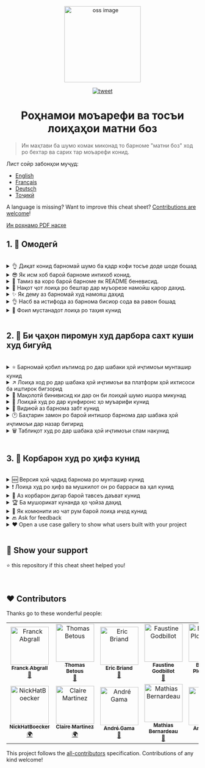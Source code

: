 <p align="center">
    <img alt="oss image" src="./imgs/zoss-logo.svg" height="200px" width="200px">
</p>

<p align="center">
  <a href="https://twitter.com/intent/tweet?text=How%20to%20promote%20your%20open-source%20projects%20@ZenikaOSS&url=https://github.com/zenika-open-source/open-source-promotion-cheat-sheet&hashtags=OpenSource,CheatSheet">
    <img alt="tweet" src="https://img.shields.io/twitter/url/https/twitter?label=Share%20on%20twitter&style=social" target="_blank" />
  </a>
</p>

<h1 align="center">Роҳнамои моъарефи ва тосъи лоиҳаҳои матни боз</h1>


> Ин маҳтави ба шумо комак миконад то барноме "матни боз" ход ро бехтар ва сарих тар моъарефи конид. 

Лист соӣр забонҳои муҷуд:

- [English](./README.md)
- [Français](./README-fr.md)
- [Deutsch](./README-de.md)
- [Тоҷикӣ](./README-tg.md)

A language is missing? Want to improve this cheat sheet? [Contributions are welcome](./CONTRIBUTING.md)!

[Ин роҳнамо PDF насхе](./pdf/cheat-sheet.pdf)

## 1. 🎢 Омодегӣ

<br />

<details>
<summary>👌 Диқат конид барномаӣ шумо ба қадр кофи тосъе доде шоде бошад</summary>
<p>

> Барноме бояд ба қадр кофи поӣдор бошад то корбарон мушкели дар истифоди аз он надоште бошанд.

</p>
</details>

<details>
<summary>😎 Як исм хоб бароӣ барноме интихоб конид.</summary>
<p>

> Номи бароӣ барноме интихоб конид ки корбарон ба роҳати он ро ба хотер бесепаранд.

</p>
</details>

<details>
<summary>💅 Тамиз ва коро бароӣ барноме як README беневисид.</summary>
<p>

> README аввалин жиз аст ке боздиданегон он ро мебинанд пас он ро соде зибо ва осон бароӣ хондан конед. [инҷо листи аз намунеҳоӣ READMEs муҷуд аст](https://github.com/matiassingers/awesome-readme).

</p>
</details>

<details>
<summary>💪 Нақот ҷот лоиҳа ро бештар дар муъорезе намоӣш қарор даҳид.</summary>
<p>

> Итминон ҳосел конид ке нақот қот лоиҳа бештар тавосут боздиданигон мушоҳиде шавад.

</p>
</details>

<details>
<summary>✨ Як дему аз барномаӣ худ намояш даҳид</summary>
<p>

> Мумкин аст боздидкунандигон дар боздид аввал наҳва кор ҳадаф барнома ро мутиваҷа нашаванд пас шумо митавонид аз роҳ ҳоӣ зир як дему аз барнома ро дар маъраз намояш қарор даҳид :
>
>  - Як фоил GIF ки наҳва кор кард барнома ро намояш мидаҳад
>  - Як линк ки боздид кунанда ро би дему мунтаҷил кунанд

</p>
</details>

<details>
<summary>👌 Насб ва истифода аз барнома бисиор сода ва равон бошад</summary>
<p>

> Шумо иҳтимол бисиори аз боздид кунандигон лоиҳа ро замони ки барнома коро ва сода набошад аз даст хоҳид дод.

</p>
</details>

<details>
<summary>📘 Фоил мустанадот лоиҳа ро таҳия кунид</summary>
<p>

> Сохт мустанадот ҷузв муҳимтарин мараҳл аст. Агар шумо як мустанад кутоҳ бароӣ лоиҳа худ дорид, митавонид он ро ҳамроҳ бо фоил README дар маъраз намояш умум қарор даҳид. Мустанадоти ҳамун [vuepress](https://v1.vuepress.vuejs.org) митавонанд би шумо кумак кунанд то мустанадот пруҷи худ ро равон ва зибо бинивисид.

 </p>
</details>

<br />

## 2. 📢 Би ҷаҳон пиромун худ дарбора сахт куши худ бигуӣд

<br />

<details>
<summary>⭐ Барномаӣ қобил иътимод ро дар шабаки ҳоӣ иҷтимоъи мунташир кунид</summary>
<p>

> Биштар боздид кунандигон би мизон ситора ҳоӣ барномаӣ шумо дар шабаки ҳоӣ иҷтимоҳи ва фурушгоҳ ҳо туҷи хоҳанд кард. Таъдод ситора ҳоӣ биштар барномаӣ шумо ро муваррад иътимод тар ҷулу мидаҳад, пас аз корбарон худ бихоҳид аз шумо дар ин муваррад ҳимоят кунанд !

</p>
</details>

<details>
<summary>↗️ Лоиҳа ход ро дар шабака ҳоӣ иҷтимоъи ва платформ ҳоӣ ихтисоси ба иштирок бигзорид</summary>
<p>

> Дарбора кор олӣ худ дар шабака ҳоӣ иҷтимоъи ва платформ ҳоӣ ихтисоси мисл абзор ҳоӣ зир бигуӣд :
>
> - [Twitter](https://twitter.com)
> - [Linkedin](https://www.linkedin.com/)
> - [Facebook](https://www.facebook.com/)
> - [Reddit](https://www.reddit.com/)
> - [Dev.to](https://dev.to/)
> - [Lobsters](https://lobste.rs/)
> - [Hacker News](https://news.ycombinator.com/)
> - [Product Hunt](https://www.producthunt.com/)
> - [Beta page](https://betapage.co/)
> - [Human Coders](https://news.humancoders.com/)

</p>
</details>

<details>
<summary>📃 Мақолотӣ бинивисид ки дар он би лоиҳаӣ шумо ишора микунад</summary>
<p>

> Мақолаӣ дарбора лоиҳаӣ худ бинивисид. Дарбора наҳва кор барнома мушкилоти ки бароӣ шумо ҳингом сохт ба вуҷуд омада ва... Шумо митавонид он ро дар платформ ҳоӣ зир мунташир кунид :
>
> - [medium](https://medium.com/)
> - [dev.to](https://dev.to/)
</p>
</details>

<details>
<summary>🎤 Лоиҳаӣ худ ро дар кунфиронс ҳо муъарифи кунид</summary>
<p>

> Муъарифи лоиҳа дар кунфиронс ҳо митавонад ба шумо дар афзояш мизон боздид лоиҳа кумак кунад !

</p>
</details>

<details>
<summary>🎥 Видиюӣ аз барнома забт кунид</summary>
<p>

> Забт видию кор осони нист вали ба машҳур шудан барномаӣ шумо кумак хоҳад кард.

</p>
</details>

<details>
<summary>🕐 Баҳтарин замон ро бароӣ интишор барнома дар шабака ҳоӣ иҷтимоъи дар назар бигирид</summary>
<p>

> Барнома ро дар таътилот ва охар ҳафта ҳо мунташир ин кор боъс камтар дида шудан шумо мишавад, он маъмуло ин кор ро дар васат ҳафта анҷом даҳид.

</p>
</details>

<details>
<summary>🗑 Таблиқот худ ро дар шабака ҳоӣ иҷтимоъи спам накунид</summary>
<p>

> Ҳаргиз дубора як таблиқ ро дар як шабака иҷтимоъи тикрор наконид, дар ин сурат спам дар назар гирифта шуда ва нодида гирифти мишавад, ва тошир иҷтимоъи бади ро бароӣ лоиҳаӣ шумо хоҳад гузошт.

</p>
</details>

<br />

## 3. 🤝 Корбарон худ ро ҳифз кунид

<br />

<details>
<summary>🆕 Версия ҳоӣ ҷадид барнома ро мунташир кунид</summary>
<p>

> Лоиҳа ҳуд ро беҳбуд бибахшид ва он ро дар замон ҳоӣ мухталиф бароӣ корбарон мунташир кунид.

</p>
</details>

<details>
<summary>❗ Лоиҳа худ ро ҳифз ва мушкилот он ро барраси ва ҳал кунид</summary>
<p>

> Иҷоза надаҳид issue ҳоӣ боз дар github боқи бамонад, бо корбарон худ ба хуби рафтор кунид. 😉

</p>
</details>

<details>
<summary>🙏 Аз корбарон дигар бароӣ тавсеъ даъват кунид</summary>
<p>

> Як лоиҳа хуб ва солим лоиҳаӣ аст ки бо мушорикат сохта ва мушкилот он қодир ба ҳал шудан тавассут афрод дигар бошад. Бигзорид дигарон бидонанд шумо ба кумак онҳо ниёз дорид, митавонид бо `contribution welcome` ва `good first issue` дархост ҳоӣ худ ро дар github мунташир бихонид. [See github labels](https://help.github.com/en/articles/about-labels).

</p>
</details>

<details>
<summary>🏆 Ба мушорикат кунанда ҳо ҷоӣза даҳид</summary>
<p>

> Хуб будан бо корбарон митавонад ба шумо кумак кунад ! бархи аз лоиҳаҳои матни боз монанд [gatsby](https://github.com/gatsbyjs/gatsby) ба мушорикат ҳои умуми ҷоӣза мидаҳанд. Агар қодир ба анҷом ин кор нистид, як пост мунташир кунид (дар твитер ио соӣр платформ ҳо) дар мурд мушорикат ва невисанда ([Як намуна сипосгузори аз мушорикат кунанда](https://twitter.com/FranckAbgrall/status/1139470547492978688)). Як қисмат дар README лоиҳа ба ном `Contributors` иҷод кунид ва ном он ҳо ро дар он қид кунид. Инҷо намуна ҳои муҷуд аст :
>
> - [vuepress (contributors README section)](https://github.com/vuejs/vuepress#code-contributors)
> - [Rythm.js (random highlighted contributor on demo page)](https://okazari.github.io/Rythm.js/)

</p>
</details>

<details>
<summary>💬 Як комюнити ио чат рум барой лоиҳа иҷод кунид</summary>
<p>

> Қисмат "Github issue" ҳамиша маҳали барой сапт бозҳурд ҳо нахоҳад буд. Шумо митавонид аз платформҳои зир барой ин кор истифода кунид:
>
> - [Discord](https://discordapp.com)
> - [Slack](https://slack.com)
> - [Gitter](https://gitter.im/)

</p>
</details>

<details>
<summary>🔙 Ask for feedback</summary>
<p>

> User feedback is the best way to improve your project. They probably have features and ideas that could make your project better.

</p>
</details>

<details>
<summary>❤️ Open a use case gallery to show what users built with your project</summary>
<p>

> Visitors will trust your project if they see concrete use cases and success stories, e.g., [the vuepress gallery](https://vuepress.gallery/)).

</p>
</details>

<br />

## 🙏 Show your support

⭐️ this repository if this cheat sheet helped you!

<br />

## ❤️ Contributors

Thanks go to these wonderful people:

<!-- ALL-CONTRIBUTORS-LIST:START - Do not remove or modify this section -->
<!-- prettier-ignore -->
<table>
  <tr>
    <td align="center"><a href="https://www.franck-abgrall.me/"><img src="https://avatars3.githubusercontent.com/u/9840435?v=4" width="100px;" alt="Franck Abgrall"/><br /><sub><b>Franck Abgrall</b></sub></a><br /><a href="https://github.com/zenika-open-source/open-source-promotion-cheat-sheet/commits?author=kefranabg" title="Documentation">📖</a></td>
    <td align="center"><a href="https://github.com/tbetous"><img src="https://avatars3.githubusercontent.com/u/4435536?v=4" width="100px;" alt="Thomas Betous"/><br /><sub><b>Thomas Betous</b></sub></a><br /><a href="https://github.com/zenika-open-source/open-source-promotion-cheat-sheet/commits?author=tbetous" title="Documentation">📖</a></td>
    <td align="center"><a href="https://github.com/ebriand"><img src="https://avatars1.githubusercontent.com/u/1011902?v=4" width="100px;" alt="Eric Briand"/><br /><sub><b>Eric Briand</b></sub></a><br /><a href="https://github.com/zenika-open-source/open-source-promotion-cheat-sheet/commits?author=ebriand" title="Documentation">📖</a></td>
    <td align="center"><a href="https://github.com/FofoDev"><img src="https://avatars0.githubusercontent.com/u/27639429?v=4" width="100px;" alt="Faustine Godbillot"/><br /><sub><b>Faustine Godbillot</b></sub></a><br /><a href="https://github.com/zenika-open-source/open-source-promotion-cheat-sheet/commits?author=FofoDev" title="Documentation">📖</a></td>
    <td align="center"><a href="https://myvirtualstorybook.com/"><img src="https://avatars1.githubusercontent.com/u/5747538?v=4" width="100px;" alt="Benjamin Plouzennec"/><br /><sub><b>Benjamin Plouzennec</b></sub></a><br /><a href="https://github.com/zenika-open-source/open-source-promotion-cheat-sheet/commits?author=Okazari" title="Documentation">📖</a></td>
    <td align="center"><a href="https://github.com/Zenigata"><img src="https://avatars1.githubusercontent.com/u/1022393?v=4" width="100px;" alt="Johan Bonneau"/><br /><sub><b>Johan Bonneau</b></sub></a><br /><a href="https://github.com/zenika-open-source/open-source-promotion-cheat-sheet/commits?author=Zenigata" title="Documentation">📖</a></td>
    <td align="center"><a href="https://github.com/bpetetot"><img src="https://avatars3.githubusercontent.com/u/516360?v=4" width="100px;" alt="Benjamin Petetot"/><br /><sub><b>Benjamin Petetot</b></sub></a><br /><a href="https://github.com/zenika-open-source/open-source-promotion-cheat-sheet/commits?author=bpetetot" title="Documentation">📖</a></td>
  </tr>
  <tr>
    <td align="center"><a href="https://nick-hat-boecker.de"><img src="https://avatars0.githubusercontent.com/u/8366071?v=4" width="100px;" alt="NickHatBoecker"/><br /><sub><b>NickHatBoecker</b></sub></a><br /><a href="#translation-NickHatBoecker" title="Translation">🌍</a></td>
    <td align="center"><a href="https://github.com/Claire"><img src="https://avatars2.githubusercontent.com/u/5114096?v=4" width="100px;" alt="Claire Martinez"/><br /><sub><b>Claire Martinez</b></sub></a><br /><a href="#translation-claire" title="Translation">🌍</a></td>
    <td align="center"><a href="https://hazeforum.com/"><img src="https://avatars2.githubusercontent.com/u/31011359?v=4" width="100px;" alt="André Gama"/><br /><sub><b>André Gama</b></sub></a><br /><a href="https://github.com/zenika-open-source/open-source-promotion-cheat-sheet/commits?author=andregamma" title="Documentation">📖</a></td>
    <td align="center"><a href="https://github.com/mbernardeau"><img src="https://avatars0.githubusercontent.com/u/7049049?v=4" width="100px;" alt="Mathias Bernardeau"/><br /><sub><b>Mathias Bernardeau</b></sub></a><br /><a href="https://github.com/zenika-open-source/open-source-promotion-cheat-sheet/commits?author=mbernardeau" title="Documentation">📖</a></td>
    <td align="center"><a href="https://github.com/Antoineoili"><img src="https://avatars1.githubusercontent.com/u/50737365?v=4" width="100px;" alt="Antoine Oili"/><br /><sub><b>Antoine Oili</b></sub></a><br /><a href="https://github.com/zenika-open-source/open-source-promotion-cheat-sheet/commits?author=Antoineoili" title="Documentation">📖</a></td>
  </tr>
</table>

<!-- ALL-CONTRIBUTORS-LIST:END -->

This project follows the [all-contributors](https://github.com/all-contributors/all-contributors) specification. Contributions of any kind welcome!
